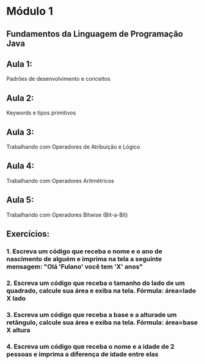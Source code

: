 # Módulo 1

## Fundamentos da Linguagem de Programação Java

<h2>Aula 1:</h2>

<p>Padrões de desenvolvimento e conceitos</p>

<h2>Aula 2:</h2>

<p>Keywords e tipos primitivos</p>

<h2>Aula 3:</h2>

<p>Trabalhando com Operadores de Atribuição e Lógico</p>

<h2>Aula 4:</h2>

<p>Trabalhando com Operadores Aritmétricos</p>

<h2>Aula 5:</h2>

<p>Trabalhando com Operadores Bitwise (Bit-a-Bit)</p>

<h2>Exercícios: </h2>

<h3>1. Escreva um código que receba o nome e o ano de nascimento de alguém e imprima na tela a seguinte mensagem: "Olá 'Fulano' você tem 'X' anos"</h3>

<h3>2. Escreva um código que receba o tamanho do lado de um quadrado, calcule sua área e exiba na tela. Fórmula: área=lado X lado</h3>

<h3>3. Escreva um código que receba a base e a alturade um retângulo, calcule sua área e exiba na tela. Fórmula: área=base X altura</h3>

<h3>4. Escreva um código que receba o nome e a idade de 2 pessoas e imprima a diferença de idade entre elas</h3>
